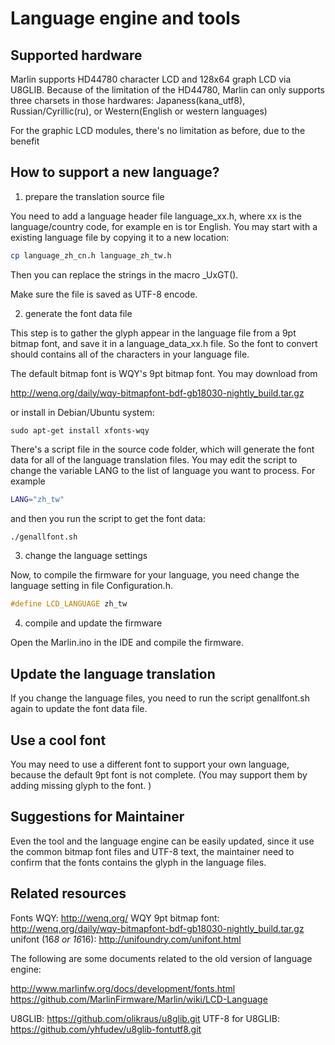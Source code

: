 
Language engine and tools
=========================

Supported hardware
------------------

Marlin supports HD44780 character LCD and 128x64 graph LCD via U8GLIB.
Because of the limitation of the HD44780, Marlin can only supports three charsets in those hardwares:
Japaness(kana_utf8), Russian/Cyrillic(ru), or Western(English or western languages)

For the graphic LCD modules, there's no limitation as before, due to the benefit


How to support a new language?
------------------------------
1. prepare the translation source file

You need to add a language header file language_xx.h,
where xx is the language/country code, for example en is tor English.
You may start with a existing language file by copying it to a new location:

```bash
cp language_zh_cn.h language_zh_tw.h
```

Then you can replace the strings in the macro _UxGT().

Make sure the file is saved as UTF-8 encode.


2. generate the font data file

This step is to gather the glyph appear in the language file from a 9pt bitmap font,
and save it in a language_data_xx.h file. So the font to convert should contains all
of the characters in your language file.

The default bitmap font is WQY's 9pt bitmap font. You may download from

http://wenq.org/daily/wqy-bitmapfont-bdf-gb18030-nightly_build.tar.gz

or install in Debian/Ubuntu system:

```
sudo apt-get install xfonts-wqy
```


There's a script file in the source code folder, which will generate the font data for
all of the language translation files. You may edit the script to change the variable
LANG to the list of language you want to process. For example

```bash
LANG="zh_tw"
```

and then you run the script to get the font data:

```bash
./genallfont.sh
```

3. change the language settings

Now, to compile the firmware for your language, you need change the
language setting in file Configuration.h.

```cpp
#define LCD_LANGUAGE zh_tw
```

4. compile and update the firmware

Open the Marlin.ino in the IDE and compile the firmware.


Update the language translation
-------------------------------
If you change the language files, you need to run the script genallfont.sh
again to update the font data file.


Use a cool font
---------------
You may need to use a different font to support your own language,
because the default 9pt font is not complete.
(You may support them by adding missing glyph to the font. )

Suggestions for Maintainer
--------------------------
Even the tool and the language engine can be easily updated,
since it use the common bitmap font files and UTF-8 text,
the maintainer need to confirm that the fonts contains the glyph
in the language files.


Related resources
-----------------

Fonts
WQY: http://wenq.org/
WQY 9pt bitmap font: http://wenq.org/daily/wqy-bitmapfont-bdf-gb18030-nightly_build.tar.gz
unifont (16*8 or 16*16): http://unifoundry.com/unifont.html


The following are some documents related to the old version of language engine:

http://www.marlinfw.org/docs/development/fonts.html
https://github.com/MarlinFirmware/Marlin/wiki/LCD-Language

U8GLIB: https://github.com/olikraus/u8glib.git
UTF-8 for U8GLIB: https://github.com/yhfudev/u8glib-fontutf8.git
